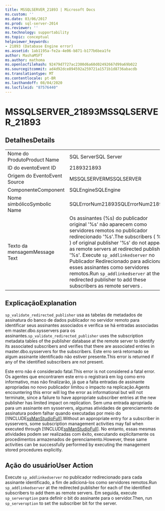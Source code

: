 ```yaml
---
title: MSSQLSERVER_21893 | Microsoft Docs
ms.custom: ''
ms.date: 03/06/2017
ms.prod: sql-server-2014
ms.reviewer: ''
ms.technology: supportability
ms.topic: conceptual
helpviewer_keywords:
- 21893 (Database Engine error)
ms.assetid: 1ab1195a-fe2a-4e06-b871-b177b6bea1fe
author: MashaMSFT
ms.author: mathoma
ms.openlocfilehash: 92479d7727ac2300d6a60d02492667d99a69b022
ms.sourcegitcommit: ad4d92dce894592a259721a1571b1d8736abacdb
ms.translationtype: MT
ms.contentlocale: pt-BR
ms.lasthandoff: 08/04/2020
ms.locfileid: "87576440"
---
```

# <a name="mssqlserver_21893"></a><span data-ttu-id="a5339-102">MSSQLSERVER_21893</span><span class="sxs-lookup"><span data-stu-id="a5339-102">MSSQLSERVER_21893</span></span>
    
## <a name="details"></a><span data-ttu-id="a5339-103">Detalhes</span><span class="sxs-lookup"><span data-stu-id="a5339-103">Details</span></span>  
  
|||  
|-|-|  
|<span data-ttu-id="a5339-104">Nome do Produto</span><span class="sxs-lookup"><span data-stu-id="a5339-104">Product Name</span></span>|<span data-ttu-id="a5339-105">SQL Server</span><span class="sxs-lookup"><span data-stu-id="a5339-105">SQL Server</span></span>|  
|<span data-ttu-id="a5339-106">ID do evento</span><span class="sxs-lookup"><span data-stu-id="a5339-106">Event ID</span></span>|<span data-ttu-id="a5339-107">21893</span><span class="sxs-lookup"><span data-stu-id="a5339-107">21893</span></span>|  
|<span data-ttu-id="a5339-108">Origem do Evento</span><span class="sxs-lookup"><span data-stu-id="a5339-108">Event Source</span></span>|<span data-ttu-id="a5339-109">MSSQLSERVER</span><span class="sxs-lookup"><span data-stu-id="a5339-109">MSSQLSERVER</span></span>|  
|<span data-ttu-id="a5339-110">Componente</span><span class="sxs-lookup"><span data-stu-id="a5339-110">Component</span></span>|<span data-ttu-id="a5339-111">SQLEngine</span><span class="sxs-lookup"><span data-stu-id="a5339-111">SQLEngine</span></span>|  
|<span data-ttu-id="a5339-112">Nome simbólico</span><span class="sxs-lookup"><span data-stu-id="a5339-112">Symbolic Name</span></span>|<span data-ttu-id="a5339-113">SQLErrorNum21893</span><span class="sxs-lookup"><span data-stu-id="a5339-113">SQLErrorNum21893</span></span>|  
|<span data-ttu-id="a5339-114">Texto da mensagem</span><span class="sxs-lookup"><span data-stu-id="a5339-114">Message Text</span></span>|<span data-ttu-id="a5339-115">Os assinantes (%s) do publicador original '%s' não aparecem como servidores remotos no publicador redirecionado '%s'.</span><span class="sxs-lookup"><span data-stu-id="a5339-115">The subscribers ( %s ) of original publisher '%s' do not appear as remote servers at redirected publisher '%s'.</span></span> <span data-ttu-id="a5339-116">Execute `sp_addlinkedserver` no Publicador Redirecionado para adicionar esses assinantes como servidores remotos.</span><span class="sxs-lookup"><span data-stu-id="a5339-116">Run `sp_addlinkedserver` at the redirected publisher to add these subscribers as remote servers .</span></span>|  
  
## <a name="explanation"></a><span data-ttu-id="a5339-117">Explicação</span><span class="sxs-lookup"><span data-stu-id="a5339-117">Explanation</span></span>  
 <span data-ttu-id="a5339-118">`sp_validate_redirected_publisher` usa as tabelas de metadados de assinatura do banco de dados publicador no servidor remoto para identificar seus assinantes associados e verifica se há entradas associadas em master.dbo.sysservers para os assinantes.</span><span class="sxs-lookup"><span data-stu-id="a5339-118">`sp_validate_redirected_publisher` uses the subscription metadata tables of the publisher database at the remote server to identify its associated subscribers and verifies that there are associated entries in master.dbo.sysservers for the subscribers.</span></span> <span data-ttu-id="a5339-119">Este erro será retornado se algum assinante identificado não estiver presente.</span><span class="sxs-lookup"><span data-stu-id="a5339-119">This error is returned if any of the identified subscribers are not present.</span></span>  
  
 <span data-ttu-id="a5339-120">Este erro não é considerado fatal.</span><span class="sxs-lookup"><span data-stu-id="a5339-120">This error is not considered a fatal error.</span></span> <span data-ttu-id="a5339-121">Os agentes que encontrarem este erro o registrará em log como erro informativo, mas não finalizarão, já que a falta entradas de assinante apropriadas no novo publicador limitou o impacto na replicação.</span><span class="sxs-lookup"><span data-stu-id="a5339-121">Agents encountering this error will log the error as informational but will not terminate, since a failure to have appropriate subscriber entries at the new publisher has limited impact on replication.</span></span> <span data-ttu-id="a5339-122">Sem uma entrada apropriada para um assinante em sysservers, algumas atividades de gerenciamento de assinatura podem falhar quando executadas por meio do [!INCLUDE[ssManStudioFull](../../includes/ssmanstudiofull-md.md)].</span><span class="sxs-lookup"><span data-stu-id="a5339-122">Without an appropriate entry for a subscriber in sysservers, some subscription management activities may fail when executed through [!INCLUDE[ssManStudioFull](../../includes/ssmanstudiofull-md.md)].</span></span> <span data-ttu-id="a5339-123">No entanto, essas mesmas atividades podem ser realizadas com êxito, executando explicitamente os procedimentos armazenados de gerenciamento.</span><span class="sxs-lookup"><span data-stu-id="a5339-123">However, these same activities can be successfully performed by executing the management stored procedures explicitly.</span></span>  
  
## <a name="user-action"></a><span data-ttu-id="a5339-124">Ação do usuário</span><span class="sxs-lookup"><span data-stu-id="a5339-124">User Action</span></span>  
 <span data-ttu-id="a5339-125">Execute `sp_addlinkedserver` no publicador redirecionado para cada assinante identificado, a fim de adicioná-los como servidores remotos.</span><span class="sxs-lookup"><span data-stu-id="a5339-125">Run `sp_addlinkedserver` at the redirected publisher for each of the identified subscribers to add them as remote servers.</span></span> <span data-ttu-id="a5339-126">Em seguida, execute `sp_serveroption` para definir o bit do assinante para o servidor.</span><span class="sxs-lookup"><span data-stu-id="a5339-126">Then, run `sp_serveroption` to set the subscriber bit for the server.</span></span>  
  
  
